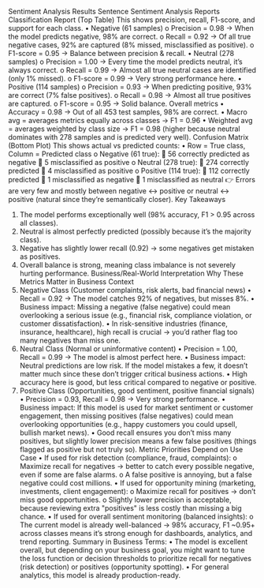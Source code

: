 Sentiment Analysis Results
Sentence Sentiment Analysis
Reports
Classification Report (Top Table)
This shows precision, recall, F1-score, and support for each class.
•	Negative (61 samples)
o	Precision = 0.98 → When the model predicts negative, 98% are correct.
o	Recall = 0.92 → Of all true negative cases, 92% are captured (8% missed, misclassified as positive).
o	F1-score = 0.95 → Balance between precision & recall.
•	Neutral (278 samples)
o	Precision = 1.00 → Every time the model predicts neutral, it’s always correct.
o	Recall = 0.99 → Almost all true neutral cases are identified (only 1% missed).
o	F1-score = 0.99 → Very strong performance here.
•	Positive (114 samples)
o	Precision = 0.93 → When predicting positive, 93% are correct (7% false positives).
o	Recall = 0.98 → Almost all true positives are captured.
o	F1-score = 0.95 → Solid balance.
Overall metrics
•	Accuracy = 0.98 → Out of all 453 test samples, 98% are correct.
•	Macro avg = averages metrics equally across classes → F1 = 0.96
•	Weighted avg = averages weighted by class size → F1 = 0.98 (higher because neutral dominates with 278 samples and is predicted very well).
Confusion Matrix (Bottom Plot)
This shows actual vs predicted counts:
•	Row = True class, Column = Predicted class
o	Negative (61 true):
	56 correctly predicted as negative
	5 misclassified as positive
o	Neutral (278 true):
	274 correctly predicted
	4 misclassified as positive
o	Positive (114 true):
	112 correctly predicted
	1 misclassified as negative
	1 misclassified as neutral
👉 Errors are very few and mostly between negative ↔ positive or neutral ↔ positive (natural since they’re semantically closer).
Key Takeaways
1.	The model performs exceptionally well (98% accuracy, F1 > 0.95 across all classes).
2.	Neutral is almost perfectly predicted (possibly because it’s the majority class).
3.	Negative has slightly lower recall (0.92) → some negatives get mistaken as positives.
4.	Overall balance is strong, meaning class imbalance is not severely hurting performance.
Business/Real-World Interpretation
Why These Metrics Matter in Business Context
1. Negative Class (Customer complaints, risk alerts, bad financial news)
•	Recall = 0.92 → The model catches 92% of negatives, but misses 8%.
•	Business impact: Missing a negative (false negative) could mean overlooking a serious issue (e.g., financial risk, compliance violation, or customer dissatisfaction).
•	In risk-sensitive industries (finance, insurance, healthcare), high recall is crucial → you’d rather flag too many negatives than miss one.
2. Neutral Class (Normal or uninformative content)
•	Precision = 1.00, Recall = 0.99 → The model is almost perfect here.
•	Business impact: Neutral predictions are low risk. If the model mistakes a few, it doesn’t matter much since these don’t trigger critical business actions.
•	High accuracy here is good, but less critical compared to negative or positive.
3. Positive Class (Opportunities, good sentiment, positive financial signals)
•	Precision = 0.93, Recall = 0.98 → Very strong performance.
•	Business impact: If this model is used for market sentiment or customer engagement, then missing positives (false negatives) could mean overlooking opportunities (e.g., happy customers you could upsell, bullish market news).
•	Good recall ensures you don’t miss many positives, but slightly lower precision means a few false positives (things flagged as positive but not truly so).
Metric Priorities Depend on Use Case
•	If used for risk detection (compliance, fraud, complaints):
o	Maximize recall for negatives → better to catch every possible negative, even if some are false alarms.
o	A false positive is annoying, but a false negative could cost millions.
•	If used for opportunity mining (marketing, investments, client engagement):
o	Maximize recall for positives → don’t miss good opportunities.
o	Slightly lower precision is acceptable, because reviewing extra "positives" is less costly than missing a big chance.
•	If used for overall sentiment monitoring (balanced insights):
o	The current model is already well-balanced → 98% accuracy, F1 ~0.95+ across classes means it’s strong enough for dashboards, analytics, and trend reporting.
Summary in Business Terms:
•	The model is excellent overall, but depending on your business goal, you might want to tune the loss function or decision thresholds to prioritize recall for negatives (risk detection) or positives (opportunity spotting).
•	For general analytics, this model is already production-ready.

